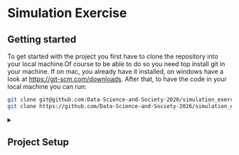 # Simulation Exercise

## Getting started
To get started with the project you first have to clone the repository into your local machine.Of course to be able to do so you need top install git in your machine. If on mac, you already have it installed, on windows have a look at https://git-scm.com/downloads. After that, to have the code in your local machine you can run:

```bash
git clone git@github.com:Data-Science-and-Society-2026/simulation_exercise.git
git clone https://github.com/Data-Science-and-Society-2026/simulation_exercise.git
```

<details>
  <summary><h2>Project Setup</h2></summary>

  To be able to have all of the required dependenciees run:
  ```bash
  make python_deps
  ```
  It requires [uv](https://docs.astral.sh/uv/). If you dont have a package manager you can also run :
  ```bash
  make setup
  ```
  This will install for `MacOs` users [hommebrew](https://brew.sh/) and `uv`. If `Windows` user it will intall [chocolatey](https://chocolatey.org/) and `uv`


  Once installed, to have get the python dependencies you can run:
  ```bash
  uv sync
  ```
  Check [uv documentation](https://docs.astral.sh/uv/getting-started/features/) for more information


</details>
